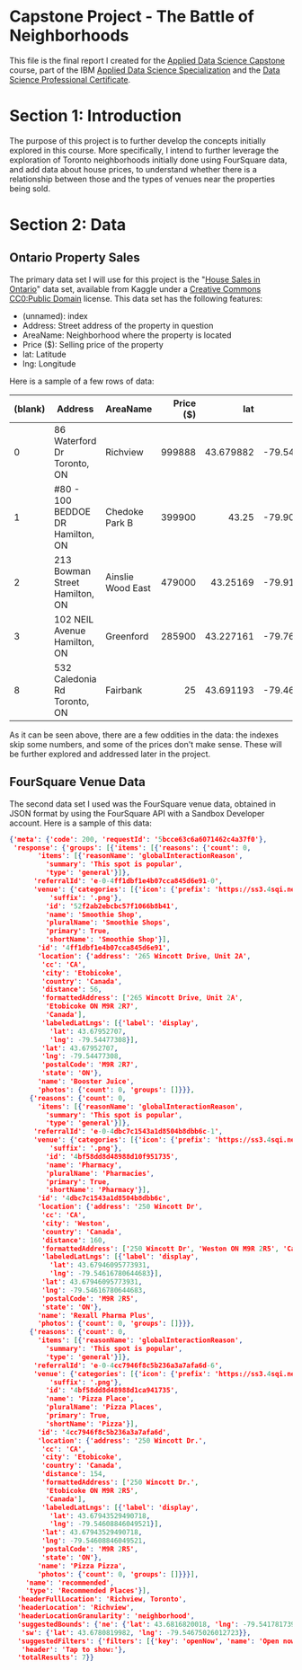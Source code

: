 # Capstone Project - The Battle of Neighborhoods
This file is the final report I created for the [Applied Data Science Capstone](https://www.coursera.org/learn/applied-data-science-capstone) course, part of the IBM [Applied Data Science Specialization](https://www.coursera.org/specializations/applied-data-science) and the [Data Science Professional Certificate](https://www.coursera.org/specializations/ibm-data-science-professional-certificate).

# Section 1: Introduction
The purpose of this project is to further develop the concepts initially explored in this course. More specifically, I intend to further leverage the exploration of Toronto neighborhoods initially done using FourSquare data, and add data about house prices, to understand whether there is a relationship between those and the types of venues near the properties being sold.

# Section 2: Data
## Ontario Property Sales
The primary data set I will use for this project is the "[House Sales in Ontario](https://www.kaggle.com/mnabaee/ontarioproperties)" data set, available from Kaggle under a [Creative Commons CC0:Public Domain](https://creativecommons.org/publicdomain/zero/1.0/) license.
This data set has the following features:
* (unnamed): index
* Address: Street address of the property in question
* AreaName: Neighborhood where the property is located
* Price ($): Selling price of the property
* lat: Latitude
* lng: Longitude

Here is a sample of a few rows of data:

|(blank)|Address|AreaName|Price ($)|lat|lng|
|---|---|---|---:|---:|---:|
|0|86 Waterford Dr Toronto, ON|Richview|999888|43.679882|-79.544266|
|1|#80 - 100 BEDDOE DR Hamilton, ON|Chedoke Park B|399900|43.25|-79.904396|
|2|213 Bowman Street Hamilton, ON|Ainslie Wood East|479000|43.25169|-79.919357|
|3|102 NEIL Avenue Hamilton, ON|Greenford|285900|43.227161|-79.767403|
|8|532 Caledonia Rd Toronto, ON|Fairbank|25|43.691193|-79.461662|

As it can be seen above, there are a few oddities in the data: the indexes skip some numbers, and some of the prices don't
 make sense. These will be further explored and addressed later in the project.
 
## FourSquare Venue Data
The second data set I used was the FourSquare venue data, obtained in JSON format by using the FourSquare API with a Sandbox Developer account. Here is a sample of this data:

```json
{'meta': {'code': 200, 'requestId': '5bcce63c6a6071462c4a37f0'},
 'response': {'groups': [{'items': [{'reasons': {'count': 0,
       'items': [{'reasonName': 'globalInteractionReason',
         'summary': 'This spot is popular',
         'type': 'general'}]},
      'referralId': 'e-0-4ff1dbf1e4b07cca845d6e91-0',
      'venue': {'categories': [{'icon': {'prefix': 'https://ss3.4sqi.net/img/categories_v2/food/juicebar_',
          'suffix': '.png'},
         'id': '52f2ab2ebcbc57f1066b8b41',
         'name': 'Smoothie Shop',
         'pluralName': 'Smoothie Shops',
         'primary': True,
         'shortName': 'Smoothie Shop'}],
       'id': '4ff1dbf1e4b07cca845d6e91',
       'location': {'address': '265 Wincott Drive, Unit 2A',
        'cc': 'CA',
        'city': 'Etobicoke',
        'country': 'Canada',
        'distance': 56,
        'formattedAddress': ['265 Wincott Drive, Unit 2A',
         'Etobicoke ON M9R 2R7',
         'Canada'],
        'labeledLatLngs': [{'label': 'display',
          'lat': 43.67952707,
          'lng': -79.54477308}],
        'lat': 43.67952707,
        'lng': -79.54477308,
        'postalCode': 'M9R 2R7',
        'state': 'ON'},
       'name': 'Booster Juice',
       'photos': {'count': 0, 'groups': []}}},
     {'reasons': {'count': 0,
       'items': [{'reasonName': 'globalInteractionReason',
         'summary': 'This spot is popular',
         'type': 'general'}]},
      'referralId': 'e-0-4dbc7c1543a1d8504b8dbb6c-1',
      'venue': {'categories': [{'icon': {'prefix': 'https://ss3.4sqi.net/img/categories_v2/shops/pharmacy_',
          'suffix': '.png'},
         'id': '4bf58dd8d48988d10f951735',
         'name': 'Pharmacy',
         'pluralName': 'Pharmacies',
         'primary': True,
         'shortName': 'Pharmacy'}],
       'id': '4dbc7c1543a1d8504b8dbb6c',
       'location': {'address': '250 Wincott Dr',
        'cc': 'CA',
        'city': 'Weston',
        'country': 'Canada',
        'distance': 160,
        'formattedAddress': ['250 Wincott Dr', 'Weston ON M9R 2R5', 'Canada'],
        'labeledLatLngs': [{'label': 'display',
          'lat': 43.67946095773931,
          'lng': -79.54616780644683}],
        'lat': 43.67946095773931,
        'lng': -79.54616780644683,
        'postalCode': 'M9R 2R5',
        'state': 'ON'},
       'name': 'Rexall Pharma Plus',
       'photos': {'count': 0, 'groups': []}}},
     {'reasons': {'count': 0,
       'items': [{'reasonName': 'globalInteractionReason',
         'summary': 'This spot is popular',
         'type': 'general'}]},
      'referralId': 'e-0-4cc7946f8c5b236a3a7afa6d-6',
      'venue': {'categories': [{'icon': {'prefix': 'https://ss3.4sqi.net/img/categories_v2/food/pizza_',
          'suffix': '.png'},
         'id': '4bf58dd8d48988d1ca941735',
         'name': 'Pizza Place',
         'pluralName': 'Pizza Places',
         'primary': True,
         'shortName': 'Pizza'}],
       'id': '4cc7946f8c5b236a3a7afa6d',
       'location': {'address': '250 Wincott Dr.',
        'cc': 'CA',
        'city': 'Etobicoke',
        'country': 'Canada',
        'distance': 154,
        'formattedAddress': ['250 Wincott Dr.',
         'Etobicoke ON M9R 2R5',
         'Canada'],
        'labeledLatLngs': [{'label': 'display',
          'lat': 43.67943529490718,
          'lng': -79.54608846049521}],
        'lat': 43.67943529490718,
        'lng': -79.54608846049521,
        'postalCode': 'M9R 2R5',
        'state': 'ON'},
       'name': 'Pizza Pizza',
       'photos': {'count': 0, 'groups': []}}}],
    'name': 'recommended',
    'type': 'Recommended Places'}],
  'headerFullLocation': 'Richview, Toronto',
  'headerLocation': 'Richview',
  'headerLocationGranularity': 'neighborhood',
  'suggestedBounds': {'ne': {'lat': 43.6816820018, 'lng': -79.54178173987276},
   'sw': {'lat': 43.6780819982, 'lng': -79.54675026012723}},
  'suggestedFilters': {'filters': [{'key': 'openNow', 'name': 'Open now'}],
   'header': 'Tap to show:'},
  'totalResults': 7}}
```
